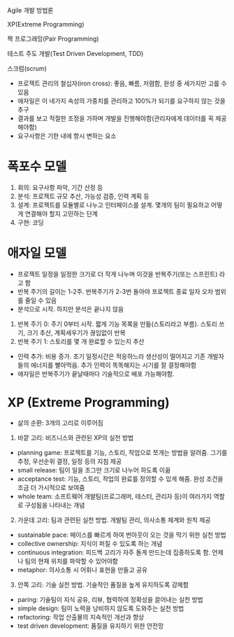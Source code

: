 Agile 개발 방법론

XP(Extreme Programming)

짝 프로그래밍(Pair Programming)

테스트 주도 개발(Test Driven Development, TDD)

스크럼(scrum)



* 프로젝트 관리의 철십자(iron cross): 좋음, 빠름, 저렴함, 완성 중 세가지만 고를 수 있음
* 애자일은 이 네가지 속성의 가중치를 관리하고 100%가 되기를 요구하지 않는 것을 추구
* 결과를 보고 적절한 조정을 가하며 개발을 진행해야함(관리자에게 데이터를 꼭 제공해야함)
* 요구사항은 기한 내에 항시 변하는 요소

# 폭포수 모델
1. 회의: 요구사항 파악, 기간 산정 등
2. 분석: 프로젝트 규모 추산, 가능성 검증, 인력 계획 등
3. 설계: 프로젝트를 모듈별로 나누고 인터페이스를 설계. 몇개의 팀이 필요하고 어떻게 연결해야 할지 고민하는 단계
4. 구현: 코딩

# 애자일 모델
* 프로젝트 일정을 일정한 크기로 더 작게 나누며 이것을 반복주기(또는 스프린트) 라고 함
* 반복 주기의 길이는 1-2주. 반복주기가 2-3번 돌아야 프로젝트 종료 일자 오차 범위를 줄일 수 있음
* 분석으로 시작. 하지만 분석은 끝나지 않음

1. 반복 주기 0: 주기 0부터 시작. 짧게 기능 목록을 만듦(스토리라고 부름). 스토리 쓰기, 크기 추산, 계획세우기가 끊임없이 반복
2. 반복 주기 1: 스토리를 몇 개 완료할 수 있는지 추산

* 인력 추가: 비용 증가. 초기 일정시간은 적응하느라 생산성이 떨어지고 기존 개발자들의 에너지를 빨아먹음. 추가 인력이 똑똑해지는 시기를 잘 결정해야함
* 애자일은 반복주기가 끝날때마다 기술적으로 배포 가능해야함.

# XP (Extreme Programming)
* 삶의 순환: 3개의 고리로 이루어짐
1. 바깥 고리: 비즈니스와 관련된 XP의 실천 방법
 - planning game: 프로젝트를 기능, 스토리, 작업으로 쪼개는 방법을 알려줌. 그기를 추정, 우선순위 결정, 일정 등의 지침 제공
 - small release: 팀이 일을 조그만 크기로 나누어 하도록 이끎
 - acceptance test: 기능, 스토리, 작업의 완료를 정의할 수 있게 해줌. 완성 조건을 조금 더 가시적으로 보여줌
 - whole team: 소프트웨어 개발팀(프로그래머, 테스터, 관리자 등)이 여러가지 역할로 구성됨을 나타내는 개념

2. 가운데 고리: 팀과 관련된 실천 방법. 개발팀 관리, 의사소통 체계와 원칙 제공
 - sustainable pace: 페이스를 빠르게 하여 번아웃이 오는 것을 막기 위한 실천 방법
 - collective ownership: 지식이 퍼질 수 있도록 하는 개념
 - continuous integration: 피드백 고리가 자주 돌게 만드는데 집중하도록 함. 언제나 팀의 현재 위치를 파악할 수 있어야함
 - metaphor: 의사소통 시 어휘나 표현을 만들고 공유

3. 안쪽 고리: 기술 실천 방법. 기술적인 품질을 높게 유지하도록 강제함
 - paring: 기술팀이 지식 공유, 리뷰, 협력하여 정확성을 끌어내는 실천 방법
 - simple design: 팀이 노력을 낭비하지 않도록 도와주는 실천 방법
 - refactoring: 작업 산출물의 지속적인 개선과 향상
 - test driven development: 품질을 유지하기 위한 안전망